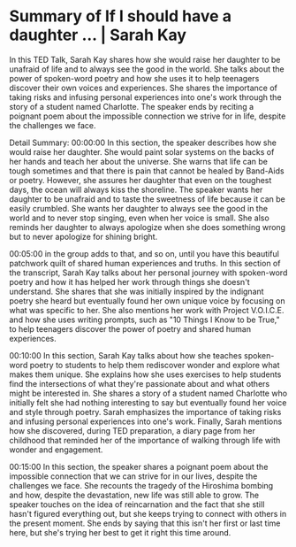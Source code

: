 # Summary of If I should have a daughter ... | Sarah Kay

In this TED Talk, Sarah Kay shares how she would raise her daughter to be unafraid of life and to always see the good in the world. She talks about the power of spoken-word poetry and how she uses it to help teenagers discover their own voices and experiences. She shares the importance of taking risks and infusing personal experiences into one's work through the story of a student named Charlotte. The speaker ends by reciting a poignant poem about the impossible connection we strive for in life, despite the challenges we face.

Detail Summary: 
00:00:00
In this section, the speaker describes how she would raise her daughter. She would paint solar systems on the backs of her hands and teach her about the universe. She warns that life can be tough sometimes and that there is pain that cannot be healed by Band-Aids or poetry. However, she assures her daughter that even on the toughest days, the ocean will always kiss the shoreline. The speaker wants her daughter to be unafraid and to taste the sweetness of life because it can be easily crumbled. She wants her daughter to always see the good in the world and to never stop singing, even when her voice is small. She also reminds her daughter to always apologize when she does something wrong but to never apologize for shining bright.

00:05:00
in the group adds to that,
and so on, until you have
this beautiful patchwork quilt
of shared human experiences and truths.
In this section of the transcript, Sarah Kay talks about her personal journey with spoken-word poetry and how it has helped her work through things she doesn't understand. She shares that she was initially inspired by the indignant poetry she heard but eventually found her own unique voice by focusing on what was specific to her. She also mentions her work with Project V.O.I.C.E. and how she uses writing prompts, such as "10 Things I Know to be True," to help teenagers discover the power of poetry and shared human experiences.

00:10:00
In this section, Sarah Kay talks about how she teaches spoken-word poetry to students to help them rediscover wonder and explore what makes them unique. She explains how she uses exercises to help students find the intersections of what they're passionate about and what others might be interested in. She shares a story of a student named Charlotte who initially felt she had nothing interesting to say but eventually found her voice and style through poetry. Sarah emphasizes the importance of taking risks and infusing personal experiences into one's work. Finally, Sarah mentions how she discovered, during TED preparation, a diary page from her childhood that reminded her of the importance of walking through life with wonder and engagement.

00:15:00
In this section, the speaker shares a poignant poem about the impossible connection that we can strive for in our lives, despite the challenges we face. She recounts the tragedy of the Hiroshima bombing and how, despite the devastation, new life was still able to grow. The speaker touches on the idea of reincarnation and the fact that she still hasn't figured everything out, but she keeps trying to connect with others in the present moment. She ends by saying that this isn't her first or last time here, but she's trying her best to get it right this time around.


